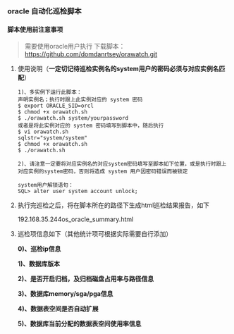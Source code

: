 ### oracle  自动化巡检脚本

#### 脚本使用前注意事项

> 需要使用oracle用户执行
> 下载脚本：https://github.com/domdanrtsey/orawatch.git

1. 使用说明（**一定切记待巡检实例名的system用户的密码必须与对应实例名匹配**）

   ```shell
   1)、多实例下运行此脚本：
   声明实例名；执行时跟上此实例对应的 system 密码
   $ export ORACLE_SID=orcl
   $ chmod +x orawatch.sh
   $ ./orawatch.sh system/yourpassword
   或者是将此实例对应的 system 密码填写到脚本中，随后执行
   $ vi orawatch.sh
   sqlstr="system/system"
   $ chmod +x orawatch.sh
   $ ./orawatch.sh
   
   2)、请注意一定要将对应实例名的对应system密码填写至脚本如下位置，或是执行时跟上对应实例的system密码，否则将造成 system 用户因密码错误而被锁定
   
   system用户解锁语句：
   SQL> alter user system account unlock;
   ```

2. 执行完巡检之后，将在脚本所在的路径下生成html巡检结果报告，如下

   192.168.35.244os_oracle_summary.html

3. 巡检项信息如下（其他统计项可根据实际需要自行添加）

   **0)、巡检ip信息**

   **1)、数据库版本**

   **2)、是否开启归档，及归档磁盘占用率与路径信息**

   **3)、数据库memory/sga/pga信息**

   **4)、数据表空间是否自动扩展**

   **5)、数据库当前分配的数据表空间使用率信息**

